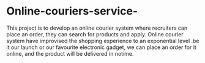 # Online-couriers-service-
This project is to develop an online courier system where recruiters can place an order, they can search for products and apply. Online courier system have improvised the shopping experience to an exponential level .be it our launch or our favourite electronic gadget, we can place an order for it online, and the product will be delivered in notime.
